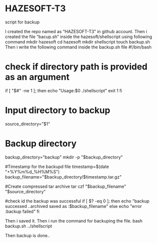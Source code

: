 # HAZESOFT-T3
script for backup

I created the repo named as “HAZESOFT-T3” in github account.
Then i created the file “bacup.sh” inside the hazesoft/shellscript using following command
mkdir hazesoft
cd hazesoft
mkdir shellscript
touch backup.sh
Then i write the following command inside the backup.sh file
#!/bin/bash

# check if directory path is provided as an argument

if [ "$#" -ne 1 ]; then
echo "Usage:$0 ./shellscript"
exit 1
fi

# Input directory to backup

source_directory="$1"

# Backup directory
backup_directory="backup"
mkdir -p "$backup_directory"

#Timestamp for the backupd file
timestamp=$(date "+%Y%m%d_%H%M%S")
backup_filename="$backup_directory/$timestamp.tar.gz"

#Create compressed tar archive
tar czf "$backup_filename" "$source_directory"

#check id the backup was successful
if [ $? -eq 0 ]; then 
echo "backup successed ..archived saved as :$backup_filename"
else
echo "error :backup failed"
fi

Then i saved it.
Then i run the command for backuping the file.
bash backup.sh ../shellscript


Then backup is done..

